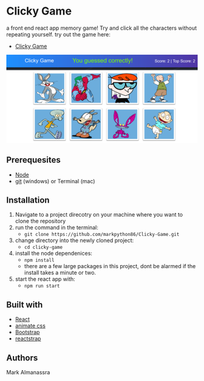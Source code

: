 # Clicky Game

a front end react app memory game!  Try and click all the characters without repeating yourself.
try out the game here: 
* [Clicky Game](https://markpython86.github.io/Clicky-Game/)

![Demo](./public/img/demo.png)


## Prerequesites

* [Node](https://nodejs.org/en/)
* [git](https://git-scm.com/downloads) (windows) or Terminal (mac)

## Installation

1. Navigate to a project direcotry on your machine where you want to clone the repository
2. run the command in the terminal:
    * `git clone https://github.com/markpython86/Clicky-Game.git`
3. change directory into the newly cloned project:
    * `cd clicky-game`
4. install the node dependenices:
    * `npm install`
    * there are a few large packages in this project, dont be alarmed if the install takes a minute or two.
5. start the react app with:
    * `npm run start`

## Built with

* [React](https://reactjs.org/)
* [animate css](https://daneden.github.io/animate.css/)
* [Bootstrap](http://getbootstrap.com/docs/4.1/getting-started/introduction/)
* [reactstrap](https://reactstrap.github.io/)

## Authors

Mark Almanassra
